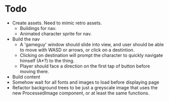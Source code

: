 # Todo
  - Create assets. Need to mimic retro assets.
    - Buildings for nav.
    - Animated character sprite for nav.
  - Build the nav
    - A 'gameguy' window should slide into view, and user should be able to move with WASD or arrows, or click on a destintion.
    - Clicking on destination will prompt the character to quickly navigate himself (A*?) to the thing.
    - Player should face a direction on the first tap of button before moving there.
  - Build content
  - Somehow wait for all fonts and images to load before displaying page
  - Refactor background trees to be just a greyscale image that uses the new ProcessedImage component, or at least the same functions.